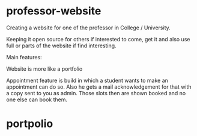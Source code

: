 # professor-website
Creating a website for one of the professor in College / University.

Keeping it open source for others if interested to come, get it and also use full or parts of the website if find interesting.

Main features:

Website is more like a portfolio

Appointment feature is build in which a student wants to make an appointment can do so. Also he gets a mail acknowledgement for that with a copy sent to you as admin. Those slots then are shown booked and no one else can book them.
# portpolio
